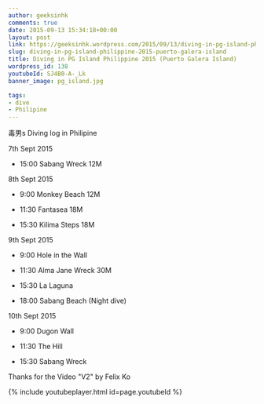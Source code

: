 ```yaml
---
author: geeksinhk
comments: true
date: 2015-09-13 15:34:18+00:00
layout: post
link: https://geeksinhk.wordpress.com/2015/09/13/diving-in-pg-island-philippine-2015-puerto-galera-island/
slug: diving-in-pg-island-philippine-2015-puerto-galera-island
title: Diving in PG Island Philippine 2015 (Puerto Galera Island)
wordpress_id: 138
youtubeId: SJ4B0-A-_Lk
banner_image: pg_island.jpg

tags:
- dive
- Philipine
---
```


毒男s Diving log in Philipine

7th Sept 2015
	
  * 15:00 Sabang Wreck 12M


8th Sept 2015

	
  * 9:00 Monkey Beach 12M

	
  * 11:30 Fantasea 18M

	
  * 15:30 Kilima Steps 18M


9th Sept 2015

	
  * 9:00 Hole in the Wall

	
  * 11:30 Alma Jane Wreck 30M

	
  * 15:30 La Laguna

	
  * 18:00 Sabang Beach (Night dive)


10th Sept 2015

	
  * 9:00 Dugon Wall

	
  * 11:30 The Hill

	
  * 15:30 Sabang Wreck


Thanks for the Video "V2" by Felix Ko


{% include youtubeplayer.html id=page.youtubeId %}


